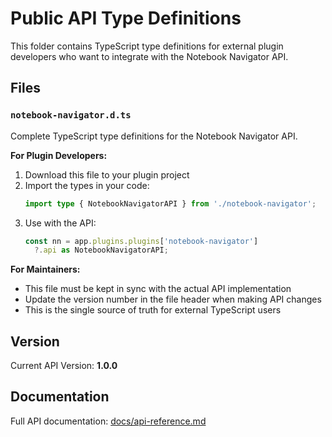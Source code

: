 # Public API Type Definitions

This folder contains TypeScript type definitions for external plugin developers
who want to integrate with the Notebook Navigator API.

## Files

### `notebook-navigator.d.ts`

Complete TypeScript type definitions for the Notebook Navigator API.

**For Plugin Developers:**

1. Download this file to your plugin project
2. Import the types in your code:
   ```typescript
   import type { NotebookNavigatorAPI } from './notebook-navigator';
   ```
3. Use with the API:
   ```typescript
   const nn = app.plugins.plugins['notebook-navigator']
     ?.api as NotebookNavigatorAPI;
   ```

**For Maintainers:**

- This file must be kept in sync with the actual API implementation
- Update the version number in the file header when making API changes
- This is the single source of truth for external TypeScript users

## Version

Current API Version: **1.0.0**

## Documentation

Full API documentation: [docs/api-reference.md](../../../docs/api-reference.md)
